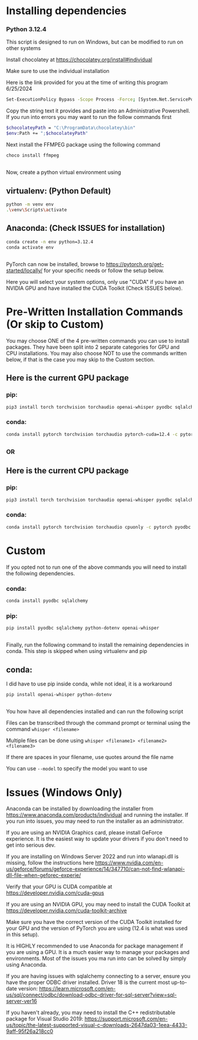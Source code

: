# Installing dependencies

### Python 3.12.4

This script is designed to run on Windows, but can be modified to run on other systems
 
Install chocolatey at https://chocolatey.org/install#individual

Make sure to use the individual installation

Here is the link provided for you at the time of writing this program 6/25/2024
```bash 
Set-ExecutionPolicy Bypass -Scope Process -Force; [System.Net.ServicePointManager]::SecurityProtocol = [System.Net.ServicePointManager]::SecurityProtocol -bor 3072; iex ((New-Object System.Net.WebClient).DownloadString('https://community.chocolatey.org/install.ps1'))
```    

Copy the string text it provides and paste into an Administrative Powershell.
If you run into errors you may want to run the follow commands first
```bash  
$chocolateyPath = "C:\ProgramData\chocolatey\bin"
$env:Path += ";$chocolateyPath"
```  

Next install the FFMPEG package using the following command
```bash
choco install ffmpeg
```
##

Now, create a python virtual environment using 

## virtualenv: (Python Default)
```bash
python -m venv env
.\venv\Scripts\activate
```

## Anaconda: (Check ISSUES for installation)
```bash
conda create -n env python=3.12.4
conda activate env
```
##
PyTorch can now be installed, browse to https://pytorch.org/get-started/locally/ for your specific needs or follow the setup below.

Here you will select your system options, only use "CUDA" if you have an NVIDIA GPU and have installed the CUDA Toolkit (Check ISSUES below).

# Pre-Written Installation Commands (Or skip to Custom)
You may choose ONE of the 4 pre-written commands you can use to install packages. They have been split into 2 separate categories for GPU and CPU installations. You may also choose NOT to use the commands written below, if that is the case you may skip to the Custom section.

## Here is the current GPU package

### pip:
```bash
pip3 install torch torchvision torchaudio openai-whisper pyodbc sqlalchemy python-dotenv --index-url https://download.pytorch.org/whl/cu124
```

### conda:
```bash
conda install pytorch torchvision torchaudio pytorch-cuda=12.4 -c pytorch -c nvidia pyodbc sqlalchemy
```
##
### OR
## Here is the current CPU package

### pip:
```bash
pip3 install torch torchvision torchaudio openai-whisper pyodbc sqlalchemy python-dotenv --index-url https://download.pytorch.org/whl/cpu
```

### conda:
```bash
conda install pytorch torchvision torchaudio cpuonly -c pytorch pyodbc sqlalchemy
```
##
# Custom
If you opted not to run one of the above commands you will need to install the following dependencies.

### conda:
```bash
conda install pyodbc sqlalchemy
```

### pip:
```bash
pip install pyodbc sqlalchemy python-dotenv openai-whisper
```
##

Finally, run the following command to install the remaining dependencies in conda. This step is skipped when using virtualenv and pip
## conda:
I did have to use pip inside conda, while not ideal, it is a workaround
```bash
pip install openai-whisper python-dotenv
```
##

You how have all dependencies installed and can run the following script

Files can be transcribed through the command prompt or terminal using the command ```whisper <filename>```

Multiple files can be done using ```whisper <filename1> <filename2> <filename3>```

If there are spaces in your filename, use quotes around the file name

You can use ```--model``` to specify the model you want to use

# Issues (Windows Only)

Anaconda can be installed by downloading the installer from https://www.anaconda.com/products/individual and running the installer. If you run into issues, you may need to run the installer as an administrator.

If you are using an NVIDIA Graphics card, please install GeForce experience. It is the easiest way to update your drivers if you don't need to get into serious dev.

If you are installing on Windows Server 2022 and run into wlanapi.dll is missing, follow the instructions here https://www.nvidia.com/en-us/geforce/forums/geforce-experience/14/347710/can-not-find-wlanapi-dll-file-when-geforec-experie/

Verify that your GPU is CUDA compatible at https://developer.nvidia.com/cuda-gpus

If you are using an NVIDIA GPU, you may need to install the CUDA Toolkit at https://developer.nvidia.com/cuda-toolkit-archive

Make sure you have the correct version of the CUDA Toolkit installed for your GPU and the version of PyTorch you are using (12.4 is what was used in this setup).

It is HIGHLY recommended to use Anaconda for package management if you are using a GPU. It is a much easier way to manage your packages and environments. Most of the issues you ma run into can be solved by simply using Anaconda.

If you are having issues with sqlalchemy connecting to a server, ensure you have the proper ODBC driver installed. Driver 18 is the current most up-to-date version: https://learn.microsoft.com/en-us/sql/connect/odbc/download-odbc-driver-for-sql-server?view=sql-server-ver16

If you haven't already, you may need to install the C++ redistributable package for Visual Studio 2019: https://support.microsoft.com/en-us/topic/the-latest-supported-visual-c-downloads-2647da03-1eea-4433-9aff-95f26a218cc0
